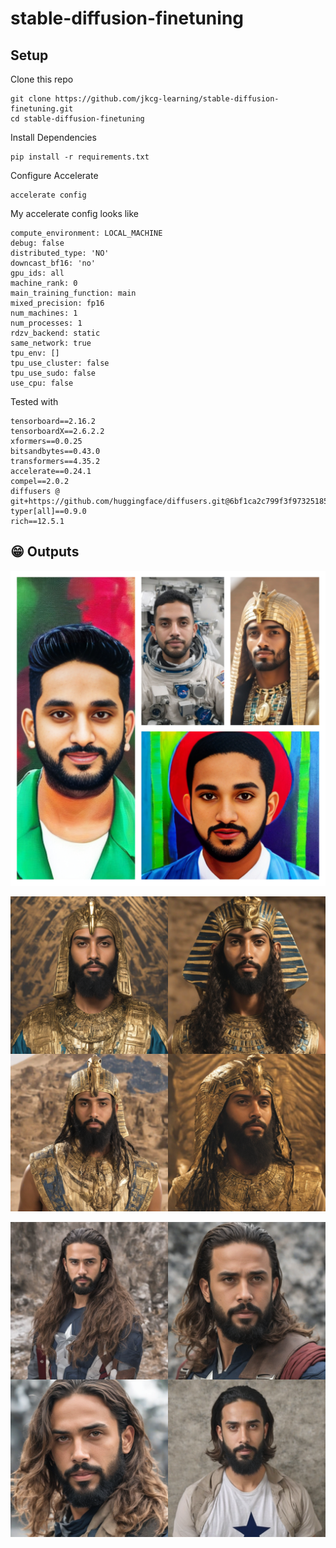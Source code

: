 # stable-diffusion-finetuning

## Setup

Clone this repo

```
git clone https://github.com/jkcg-learning/stable-diffusion-finetuning.git
cd stable-diffusion-finetuning
```

Install Dependencies

```
pip install -r requirements.txt
```

Configure Accelerate

```
accelerate config
```

My accelerate config looks like

```
compute_environment: LOCAL_MACHINE
debug: false
distributed_type: 'NO'
downcast_bf16: 'no'
gpu_ids: all
machine_rank: 0
main_training_function: main
mixed_precision: fp16
num_machines: 1
num_processes: 1
rdzv_backend: static
same_network: true
tpu_env: []
tpu_use_cluster: false
tpu_use_sudo: false
use_cpu: false
```


Tested with

```
tensorboard==2.16.2
tensorboardX==2.6.2.2
xformers==0.0.25
bitsandbytes==0.43.0
transformers==4.35.2
accelerate==0.24.1
compel==2.0.2
diffusers @ git+https://github.com/huggingface/diffusers.git@6bf1ca2c799f3f973251854ea3c379a26f216f36  
typer[all]==0.9.0
rich==12.5.1
```

## 😁 Outputs

![random](output/images/collage_random_prompts.jpg)

![prompt1](output/images/out_grid_prompt1.png)

![prompt2](output/images/out_grid_prompt2.png)
